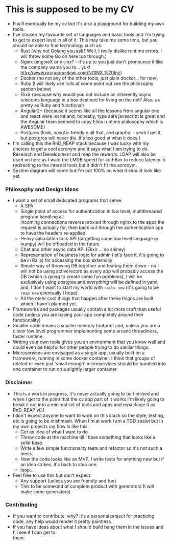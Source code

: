 # This is supposed to be my CV
- It _will_ eventually be my cv but it's also a playground for building my own tools.
- I've chosen my favourite set of languages and basic tools and I'm trying to get to expert
  level in all of it. This may take me some time, but you should be able to find technology
  such as:
  - Rust (why not Golang you ask? Well, I really dislike runtime errors. I will throw some Go on
    here too through.)
  - Nginx (engineX or n-jinx? - it's up to you just don't pronounce it like the company wants you
    to... yuk! http://www.pronouncekiwi.com/NGINX,%20Inc)
  - Docker (no not any of the other tools, just plain docker... for now)
  - Ruby (I will likely use rails at some point but see the philosophy section below)
  - Elixir (because why would you not include an inherently async telecoms language in a box
    destined for living on the net? Also, as pretty as Ruby and functional)
  - Angular2+ (because it seems like all the lessons from angular one and react were learnt and,
    honestly, type safe javascript is great and the Angular team seemed to copy Elms runtime
    philosophy which is AWESOME)
  - Postgres (look, nosql is trendy n all that, and graphql - yeah I get it, but postgres will
    never die. It's too good at what it does.)
- I'm calling this the RnD_REAP stack because I was lucky with my choices to get a cool acronym
  and it says what I am trying to do. Research and Development and reap the rewards. LDAP will
  also be used on here as I want the LMDB speed for authBox to reduce latency in redirecting to
  the internal tools but it didn't fit the acronym.
- System diagram will come but I'm not 100% on what it should look like yet.

### Philosophy and Design Ideas
- I want a set of small dedicated programs that serve:
  - A SPA
  - Single point of access for authentication in low level, multithreaded program handling all  
    incoming connections reverse proxied through nginx to the apps the request is actually for, then
    back out through the authentication app to have the headers re-applied
  - Heavy calculation task API (targetting some low level language or numpy) will be offloaded
    in the future
  - Chat and other async data API (Elixir ... so shiney)
  - Representation of business logic for admin (let's face it, it's going to be in Rails) for
    accessing the box externally
  - Simple way of throwing DB together and tearing them down - no I will not be using activerecord
    as every app will probably access the DB (which is going to create some fun problems), I will be exclusively using postgres and _everything_ will be defined in yaml, and, I don't want to start my world with `rails new` (it's going to be `reap new` eventually I hope).
  - All the otehr cool things that happen after these thigns are built which I havn't planned yet.
- Frameworks and packages usually contain a lot more cruft than useful code (unless you are basing
  your app completely around their functionality)
- Smaller code means a smaller memory footprint and, unless you are a clever low level programmer
  implementing some arcane threadiness, faster runtime.
- Writing your own tools gives you an environment that you know well and could even be helpful for
  other people trying to do similar things.
- Microservices are envisaged as a single app, usually built on a framework, running in some docker
  container. I think that groups of related or even just 'small enough' microservices should be
  bundled into one container to run on a slightly larger container.

### Disclaimer
- This is a work in progress, it's never actually going to be finished and when I get to the point
  that the cv app part of it works I'm likely going to break it out into a minimal set of tools and
  apps and repackage it as RnD_REAP v0.1
- I don't expect anyone to want to work on this stack so the style, testing, etc is going to be
  mishmash. When I'm at work I am a TDD zealot but in my own projects my flow is like this:
  - Get an idea of what I want to do
  - Throw code at the machine till I have something that looks like a solid base.
  - Write a few simple functionality tests and refactor so it's not such a mess.
  - Now the code looks like an MVP, I write tests for anything new but if an idea strikes, it's
    back to step one.
  - loop...
- Feel free to use this but don't expect:
  - Any support (unless you are friendly and fun)
  - This to be somekind of complete product with generators (I will make some generators)

### Contributing
- If you want to contribute, why? It's a personal project for practicing code, any help would
  render it pretty pointless.
- If you have ideas about what I should build bang them in the issues and I'll see if I can get to  
  them.
